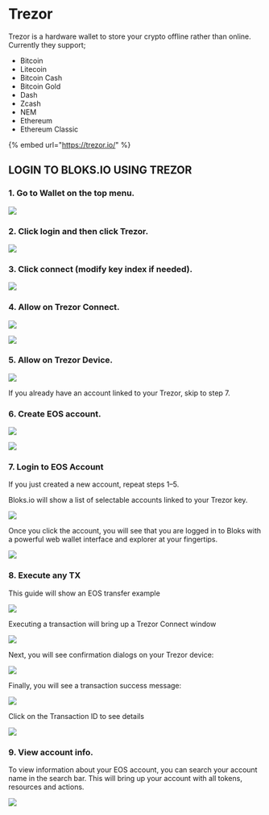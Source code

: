 # Trezor

Trezor is a hardware wallet to store your crypto offline rather than online. Currently they support;

* Bitcoin
* Litecoin
* Bitcoin Cash
* Bitcoin Gold
* Dash
* Zcash
* NEM
* Ethereum
* Ethereum Classic

{% embed url="https://trezor.io/" %}

## LOGIN TO BLOKS.IO USING TREZOR

### **1. Go to Wallet on the top menu.**

![](../../.gitbook/assets/image%20%2817%29.png)

### **2. Click login and then click Trezor.**

![](../../.gitbook/assets/image%20%2853%29.png)

### **3. Click connect \(modify key index if needed\).**

![](../../.gitbook/assets/image%20%28183%29.png)

### **4. Allow on Trezor Connect.**

![](../../.gitbook/assets/image%20%2872%29.png)

![](../../.gitbook/assets/image%20%2851%29.png)

### **5. Allow on Trezor Device.**

![](../../.gitbook/assets/image%20%28154%29.png)

If you already have an account linked to your Trezor, skip to step 7.

### **6. Create EOS account.**

![](../../.gitbook/assets/image%20%28104%29.png)

![](../../.gitbook/assets/image%20%28163%29.png)

### **7. Login to EOS Account**

If you just created a new account, repeat steps 1–5.

Bloks.io will show a list of selectable accounts linked to your Trezor key.

![](../../.gitbook/assets/image%20%2845%29.png)

Once you click the account, you will see that you are logged in to Bloks with a powerful web wallet interface and explorer at your fingertips.

![](../../.gitbook/assets/image%20%2881%29.png)

### **8. Execute any TX**

This guide will show an EOS transfer example

![](../../.gitbook/assets/image%20%28137%29.png)

Executing a transaction will bring up a Trezor Connect window

![](../../.gitbook/assets/image%20%2839%29.png)

Next, you will see confirmation dialogs on your Trezor device:

![](../../.gitbook/assets/image%20%2879%29.png)

Finally, you will see a transaction success message:

![](../../.gitbook/assets/image%20%28146%29.png)



Click on the Transaction ID to see details

![](../../.gitbook/assets/image%20%28108%29.png)

### **9. View account info.**

To view information about your EOS account, you can search your account name in the search bar. This will bring up your account with all tokens, resources and actions.  


![](../../.gitbook/assets/image%20%28122%29.png)

